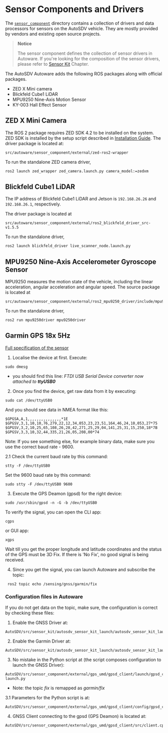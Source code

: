# Sensor Components and Drivers

The [`sensor_component`](https://github.com/NEWSLabNTU/AutoSDV/tree/main/src/autoware/sensor_component) directory contains a collection of drivers and data processors for sensors on the AutoSDV vehicle. They are mostly provided by vendors and existing open source projects.

> **Notice**
>
> The sensor component defines the collection of sensor drivers in Autoware. If you're looking for the composition of the sensor drivers, please refer to [Sensor Kit](sensor_kit.md) Chapter.

The AutoSDV Autoware adds the following ROS packages along with official packages.

- ZED X Mini camera
- Blickfeld Cube1 LiDAR
- MPU9250 Nine-Axis Motion Sensor
- KY-003 Hall Effect Sensor

## ZED X Mini Camera

The ROS 2 package requires ZED SDK 4.2 to be installed on the system. ZED SDK is installed by the setup script described in [Installation Guide](installation.md). The driver package is located at:

```
src/autoware/sensor_component/external/zed-ros2-wrapper
```

To run the standalone ZED camera driver,

```sh
ros2 launch zed_wrapper zed_camera.launch.py camera_model:=zedxm
```

## Blickfeld Cube1 LiDAR
The IP address of Blickfeld Cube1 LiDAR and Jetson is `192.168.26.26` and `192.168.26.1`, respectively.

The driver package is located at

```
src/autoware/sensor_component/external/ros2_blickfeld_driver_src-v1.5.5
```

To run the standalone driver,

```sh
ros2 launch blickfeld_driver live_scanner_node.launch.py
```

## MPU9250 Nine-Axis Accelerometer Gyroscope Sensor

MPU9250 measures the motion state of the vehicle, including the linear acceleration, angular acceleration and angular speed. The source package is located at

```
src/autoware/sensor_component/external/ros2_mpu9250_driver/include/mpu9250driver
```

To run the standalone driver,

```sh
ros2 run mpu9250driver mpu9250driver
```
## Garmin GPS 18x 5Hz
[Full specification of the sensor](https://static.garmin.com/pumac/GPS_18x_Tech_Specs.pdf)

1. Localise the device at first. Execute:
```
sudo dmesg
```
- you should find this line: *FTDI USB Serial Device converter now attached to **ttyUSB0***

2. Once you find the device, get raw data from it by executing:
```
sudo cat /dev/ttyUSB0
```

And you should see data in NMEA format like this:
```
$GPGSA,A,1,,,,,,,,,,,,,,,*1E
$GPGSV,3,1,10,10,76,279,22,12,34,053,23,23,51,164,46,24,10,053,27*75
$GPGSV,3,2,10,25,65,108,26,28,42,271,25,29,04,141,25,31,15,250,18*7B
$GPGSV,3,3,10,32,44,335,21,26,05,208,00*74
```

Note: If you see something else, for example binary data, make sure you use the correct baud rate - 9600.

2.1 Check the current baud rate by this command:
```
stty -F /dev/ttyUSB0
```
Set the 9600 baud rate by this command:
```
sudo stty -F /dev/ttyUSB0 9600
```

3. Execute the GPS Deamon (gpsd) for the right device:
```
sudo /usr/sbin/gpsd -n -G -b /dev/ttyUSB0
```

To verify the signal, you can open the CLI app:
```
cgps
```
or GUI app:
```
xgps
```

Wait till you get the proper longitude and latitude coordinates and the status of the GPS must be 3D Fix. If there is 'No Fix', no good signal is being received.

4. Since you get the signal, you can launch Autoware and subscribe the topic:
```
 ros2 topic echo /sensing/gnss/garmin/fix
```

### Configuration files in Autoware

If you do not get data on the topic, make sure, the configuration is correct by checking these files:

1. Enable the GNSS Driver at:
```
AutoSDV/src/sensor_kit/autosdv_sensor_kit_launch/autosdv_sensor_kit_launch/launch/sensing.launch.xml
```

2. Enable the Garmin Driver at:
```
AutoSDV/src/sensor_kit/autosdv_sensor_kit_launch/autosdv_sensor_kit_launch/launch/gnss.launch.xml
```

3. No mistake in the Python script at (the script composes configuration to launch the GNSS Driver):
```
AutoSDV/src/sensor_component/external/gps_umd/gpsd_client/launch/gpsd_client-launch.py
```
-  Note: the topic *fix* is remapped as *garmin/fix*

3.1 Parameters for the Python script is at:
```
AutoSDV/src/sensor_component/external/gps_umd/gpsd_client/config/gpsd_client.yaml
```

4. GNSS Client connecting to the gpsd (GPS Deamon) is located at:
```
AutoSDV/src/sensor_component/external/gps_umd/gpsd_client/src/client.cpp
```
